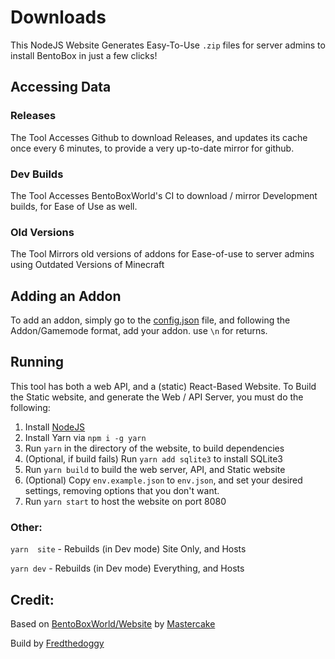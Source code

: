 # Downloads
This NodeJS Website Generates Easy-To-Use `.zip` files for server admins to install BentoBox in just a few clicks!

## Accessing Data
### Releases
The Tool Accesses Github to download Releases, and updates its cache once every 6 minutes, to provide a very up-to-date mirror for github.
### Dev Builds
The Tool Accesses BentoBoxWorld's CI to download / mirror Development builds, for Ease of Use as well.
### Old Versions
The Tool Mirrors old versions of addons for Ease-of-use to server admins using Outdated Versions of Minecraft
## Adding an Addon
To add an addon, simply go to the [config.json](https://github.com/BentoBoxWorld/Downloads/blob/develop/config.json) file, and following the Addon/Gamemode format, add your addon. use `\n` for returns.

## Running
This tool has both a web API, and a (static) React-Based Website. To Build the Static website, and generate the Web / API Server, you must do the following:
 1) Install [NodeJS](https://nodejs.org/en/download/package-manager/)
 2) Install Yarn via `npm i -g yarn`
 3) Run `yarn` in the directory of the website, to build dependencies
 4) (Optional, if build fails) Run `yarn add sqlite3` to install SQLite3
 5) Run `yarn build` to build the web server, API, and Static website
 6) (Optional) Copy `env.example.json` to `env.json`, and set your desired settings, removing options that you don't want.
 7) Run `yarn start` to host the website on port 8080

### Other:
`yarn  site` - Rebuilds (in Dev mode) Site Only, and Hosts

`yarn dev` - Rebuilds (in Dev mode) Everything, and Hosts

## Credit:
Based on [BentoBoxWorld/Website](https://github.com/BentoBoxWorld/Website) by [Mastercake](https://github.com/mastercake10)

Build by [Fredthedoggy](https://github.com/fredthedoggy)
